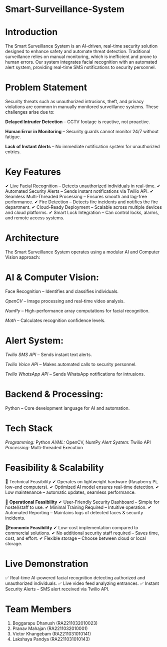 # Smart-Surveillance-System

# **Introduction**
The Smart Surveillance System is an AI-driven, real-time security solution designed to enhance safety and automate threat detection. Traditional surveillance relies on manual monitoring, which is inefficient and prone to human errors. Our system integrates facial recognition with an automated alert system, providing real-time SMS notifications to security personnel.

# **Problem Statement**
Security threats such as unauthorized intrusions, theft, and privacy violations are common in manually monitored surveillance systems. These challenges arise due to:

**Delayed Intruder Detection** – CCTV footage is reactive, not proactive.

**Human Error in Monitoring** – Security guards cannot monitor 24/7 without fatigue.

**Lack of Instant Alerts** – No immediate notification system for unauthorized entries.

# **Key Features**
✔ Live Facial Recognition – Detects unauthorized individuals in real-time.
✔ Automated Security Alerts – Sends instant notifications via Twilio API.
✔ Seamless Multi-Threaded Processing – Ensures smooth and lag-free performance.
✔ Fire Detection – Detects fire incidents and notifies the fire department.
✔ Cloud-Ready Deployment – Scalable across multiple devices and cloud platforms.
✔ Smart Lock Integration – Can control locks, alarms, and remote access systems.

# **Architecture**
The Smart Surveillance System operates using a modular AI and Computer Vision approach:

# **AI & Computer Vision:**
Face Recognition – Identifies and classifies individuals.

*OpenCV* – Image processing and real-time video analysis.

*NumPy* – High-performance array computations for facial recognition.

*Math* – Calculates recognition confidence levels.

# **Alert System:**
*Twilio SMS API* – Sends instant text alerts.

*Twilio Voice API* – Makes automated calls to security personnel.

*Twilio WhatsApp API* – Sends WhatsApp notifications for intrusions.

# **Backend & Processing:**
Python – Core development language for AI and automation.

# **Tech Stack**
*Programming:* Python
*AI/ML:*	OpenCV, NumPy
*Alert System:*	Twilio API
*Processing:*	Multi-threaded Execution

# **Feasibility & Scalability**
🔹 Technical Feasibility
✔ Operates on lightweight hardware (Raspberry Pi, low-end computers).
✔ Optimized AI model ensures real-time detection.
✔ Low maintenance – automatic updates, seamless performance.

🔹 **Operational Feasibility**
✔ User-Friendly Security Dashboard – Simple for hostel/staff to use.
✔ Minimal Training Required – Intuitive operation.
✔ Automated Reporting – Maintains logs of detected faces & security incidents.

🔹**Economic Feasibility**
✔ Low-cost implementation compared to commercial solutions.
✔ No additional security staff required – Saves time, cost, and effort.
✔ Flexible storage – Choose between cloud or local storage.

# **Live Demonstration**
✅ Real-time AI-powered facial recognition detecting authorized and unauthorized individuals.
✅ Live video feed analyzing entrances.
✅ Instant Security Alerts – SMS alert received via Twilio API.

# **Team Members**
1) Boggarapu Dhanush (RA2211032010023)
2) Pranav Mahajan (RA2211032010001)
3) Victor Khangebam (RA2211031010141)
4) Lakshaya Pandya (RA2211031010143)


